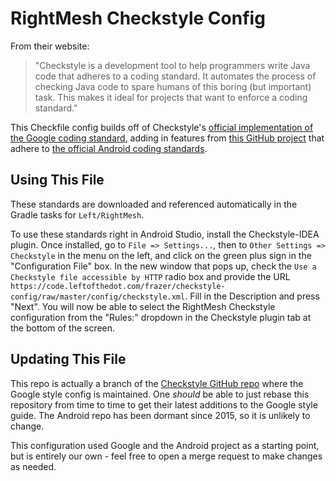 # RightMesh Checkstyle Config

From their website:

>"Checkstyle is a development tool to help programmers write Java code that adheres to a coding standard. It automates the process of checking Java code to spare humans of this boring (but important) task. This makes it ideal for projects that want to enforce a coding standard."

This Checkfile config builds off of Checkstyle's [official implementation of the Google coding standard](http://checkstyle.sourceforge.net/google_style.html), adding in features from [this GitHub project](https://github.com/hypest/checkstyle-android) that adhere to [the official Android coding standards](https://source.android.com/source/code-style.html).

## Using This File

These standards are downloaded and referenced automatically in the Gradle tasks for `Left/RightMesh`.

To use these standards right in Android Studio, install the Checkstyle-IDEA plugin. Once installed, go to `File => Settings...`, then to `Other Settings => Checkstyle` in the menu on the left, and click on the green plus sign in the "Configuration File" box. In the new window that pops up, check the `Use a Checkstyle file accessible by HTTP` radio box and provide the URL `https://code.leftofthedot.com/frazer/checkstyle-config/raw/master/config/checkstyle.xml`. Fill in the Description and press "Next". You will now be able to select the RightMesh Checkstyle configuration from the "Rules:" dropdown in the Checkstyle plugin tab at the bottom of the screen.

## Updating This File

This repo is actually a branch of the [Checkstyle GitHub repo](https://github.com/checkstyle/checkstyle/) where the Google style config is maintained. One _should_ be able to just rebase this repository from time to time to get their latest additions to the Google style guide. The Android repo has been dormant since 2015, so it is unlikely to change. 

This configuration used Google and the Android project as a starting point, but is entirely our own - feel free to open a merge request to make changes as needed.
